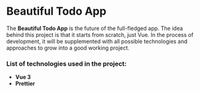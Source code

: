 # Beautiful Todo App

The **Beautiful Todo App** is the future of the full-fledged app. The idea behind this project is that it starts from scratch, just Vue. In the process of development, it will be supplemented with all possible technologies and approaches to grow into a good working project.

### List of technologies used in the project:

- **Vue 3**
- **Prettier**